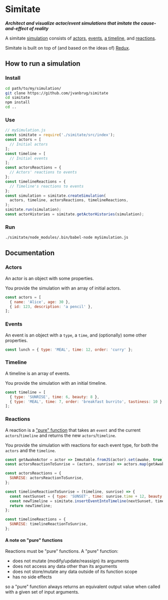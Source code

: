 # Simitate

_**Architect and visualize actor/event simulations
that imitate the cause-and-effect of reality**_

A simitate [simulation](#simulation) consists of
[actors](#actors), [events](#events), [a timeline](#timeline), and [reactions](#reactions).

Simitate is built on top of (and based on the ideas of) [Redux](https://github.com/reactjs/redux).

## How to run a simulation

### Install

```bash
cd path/to/my/simulation/
git clone https://github.com/jvanbrug/simitate
cd simitate
npm install
cd ..
```

### Use

```javascript
// mySimulation.js
const simitate = require('./simitate/src/index');
const actors = [
  // Initial actors
];
const timeline = [
  // Initial events
];
const actorsReactions = {
  // Actors' reactions to events
};
const timelineReactions = {
  // Timeline's reactions to events
};
const simulation = simitate.createSimulation(
  actors, timeline, actorsReactions, timelineReactions,
);
simitate.run(simulation);
const actorHistories = simitate.getActorHistories(simulation);
```

### Run

```bash
./simitate/node_modules/.bin/babel-node mySimulation.js
```

## Documentation

### Actors

An actor is an object with some properties.

You provide the simulation with an array of initial actors.

```javascript
const actors = [
  { name: 'Alice', age: 30 },
  { id: 123, description: 'a pencil' },
];
```

### Events

An event is an object with a `type`, a `time`,
and (optionally) some other properties.

```javascript
const lunch = { type: 'MEAL', time: 12, order: 'curry' };
```

### Timeline

A timeline is an array of events.

You provide the simulation with an initial timeline.

```javascript
const timeline = [
  { type: 'SUNRISE', time: 6, beauty: 8 },
  { type: 'MEAL', time: 7, order: 'breakfast burrito', tastiness: 10 },
];
```

### Reactions

A reaction is a ["pure" function](#a-note-on-pure-functions)
that takes an `event` and the current `actors`/`timeline`
and returns the new `actors`/`timeline`.

You provide the simulation with reactions for each event type,
for both the `actors` and the `timeline`.

```javascript
const getAwakeActor = actor => Immutable.fromJS(actor).set(awake, true).toJS();
const actorsReactionToSunrise = (actors, sunrise) => actors.map(getAwakeActor);

const actorsReactions = {
  SUNRISE: actorsReactionToSunrise,
};

const timelineReactionToSunrise = (timeline, sunrise) => {
  const nextSunset = { type: 'SUNSET', time: sunrise.time + 12, beauty: sunrise.beauty + 1 };
  const newTimeline = simitate.insertEventIntoTimeline(nextSunset, timeline);
  return newTimeline;
};

const timelineReactions = {
  SUNRISE: timelineReactionToSunrise,
};
```

#### A note on "pure" functions

Reactions must be "pure" functions. A "pure" function:

- does not mutate (modify/update/reassign) its arguments
- does not access any data other than its arguments
- does not store/mutate any data outside of its function scope
- has no side effects

so a "pure" function always returns an equivalent output value
when called with a given set of input arguments.
